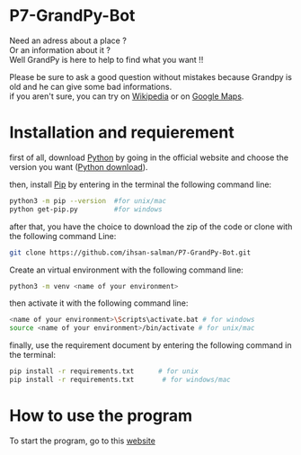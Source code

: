 # P7-GrandPy-Bot

Need an adress about a place ?  
Or an information about it ?  
Well GrandPy is here to help to find what you want !!  

Please be sure to ask a good question without mistakes because Grandpy is old and he can give some bad informations.  
if you aren't sure, you can try on [Wikipedia](https://fr.wikipedia.org/) or on [Google Maps](https://www.google.fr/maps).

#  Installation and requierement 

first of all, download [Python](https://www.python.org/) by going in the official website and choose the version you want ([Python download](https://www.python.org/downloads/)).

then, install [Pip](https://pypi.org/project/pip/) by entering in the terminal the following command line:
```bash
python3 -m pip --version  #for unix/mac
python get-pip.py         #for windows
```
after that, you have the choice to download the zip of the code or clone with the following command Line:
```bash
git clone https://github.com/ihsan-salman/P7-GrandPy-Bot.git
```
Create an virtual environment with the following command line:
```bash
python3 -m venv <name of your environment>
```
then activate it with the following command line:
```bash
<name of your environment>\Scripts\activate.bat # for windows
source <name of your environment>/bin/activate # for unix/mac
```

finally, use the requirement document by entering the following command in the terminal:
```bash
pip install -r requirements.txt      # for unix
pip install -r requirements.txt       # for windows/mac
```

# How to use the program

To start the program, go to this [website](grandpy-bot-flask.herokuapp.com)

